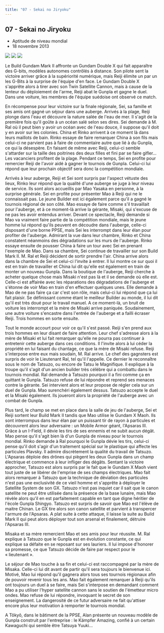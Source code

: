 ```yaml
---
title: "07 - Sekai no Jiryoku"
---
```


07 - Sekai no Jiryoku
---------------------


* Aptitude de niveau mondial
* 18 novembre 2013



![](/images/stories/saga/gundambf/episodes/07-1.jpg)
![](/images/stories/saga/gundambf/episodes/07-2.jpg)
![](/images/stories/saga/gundambf/episodes/07-3.jpg)



Le Build Gundam Mark II affronte un Gundam Double X qui fait apparaître des G-bits, modèles autonomes contrôlés à distance. Son pilote sent la victoire arriver grâce à la supériorité numérique, mais Reiji élimite un par un les G-Bits à la surprise de l'équipe d'en face. Le Gundam Double X s'apprête alors à tirer avec son Twin Satellite Cannon, mais à cause de la lenteur du déploiement de l'arme, Reiji abat le Gunpla et gagne le duel. Dans une voiture, les membres de l'équipe suédoise ont observé ce match. 


En récompense pour leur victoire sur la finale régionale, Sei, sa famille et ses amis ont gagné un séjour dans une auberge. Arrivés à la plage, Reiji plonge dans l'eau et découvre la nature salée de l'eau de mer. Il s'agit de la première fois qu'il goûte à un océan salé selon ses dires. Sei demande à M. Ral où il peut bien y avoir un océan avec de l'eau douce, il suppose qu'il doit y en avoir sur les colonies. China et Rinko arrivent à ce moment là dans leurs maillots de bain. Rinko essaye de faire remarquer China à son fils mais celui-ci ne parvient pas à faire de commentaire autre que lié à du Gunpla, ce qui la désespère. En faisant de même avec Reiji, celui-ci semble s'attarder sur la taille des poitrines des deux filles et fini par se faire gifler... Les vacanciers profitent de la plage. Pendant ce temps, Sei en profite pour remercier Reiji de l'avoir aidé à gagner le tournois de Gunpla. Celui-ci lui répond que leur prochain objectif sera donc la compétition mondiale.   

Arrivés à leur auberge, Reiji et Sei sont surpris par l'aspect vétuste des lieux, Rinko leur répond que la qualité d'une auberge se juge à leur niveau de service. Ils sont alors accueillis par Mao Yasaka en personne, à la surprise générale. Sei en profite pour présenter Mao à Reiji qui ne le connaissait pas. Le jeune Builder est ici également parce qu'il a gagné le tournois régional de son côté. Mao essaye de faire comme s'il travaillait pour l'auberge, et à ce moment-là arrive la gérante, Misaki, qui s'excuse de ne pas les avoir entendus arriver. Devant ce spectacle, Reiji demande si Mao va vraiment faire partie de la compétition mondiale, mais le jeune homme lui répond qu'ils peuvent en découdre dans l'auberge, celle-ci disposant d'une borne PPSE, mais Sei les interrompt dans leur élan pour profiter de l'auberge. Admirant la vue dans leur chambre, Rinko et China constatent néanmoins des dégradations sur les murs de l'auberge. Rinko essaye ensuite de pousser China à faire un tour avec Sei en prenant l'exemple de Mao. Dans sa chambre, Sei continue de travailler sur son Build Mark II. M. Ral et Reiji décident de sortir prendre l'air. China arrive alors dans la chambre de Sei et celui-ci l'invite à entrer. Il lui montre ce sur quoi il est en train de travailler et China lui dit qu'elle est également en train de monter un nouveau Gunpla. Dans la boutique de l'auberge, Reiji cherche à acheter quelque chose mais Misaki n'est pas là et il se demande où elle est. Celle-ci est affairée avec les réparations des dégradations de l'auberge et s'étonne de voir Mao en train d'en effectuer quelques unes. Elle demande à Mao de ne pas faire ça car c'est son rôle, mais celui-ci lui répond que ça lui fait plaisir. Se définissant comme étant le meilleur Builder au monde, il lui dit qu'il est très doué pour le travail manuel. A ce moment-là, un bruit de voiture les interrompt et la mère de Misaki arrive paniquée. Soudainement, une autre voiture s'encastre dans l'entrée de l'auberge et a failli écraser Reiji. Trois hommes en sorte ensuite. 


Tout le monde accourt pour voir ce qu'il s'est passé. Reiji s'en prend aux trois hommes en leur disant de faire attention. Leur chef s'adresse alors à la mère de Misaki et lui fait remarquer qu'elle ne pourra pas continuer à entretenir cette auberge dans ces conditions. Il l'invite alors à lui céder la propriété en lui faisant du chantage, ce que la mère de Misaki refuse. Reiji s'interpose entre eux mais soudain, M. Ral arrive. Le chef des gagnsters est surpris de voir le Lieutenant Ral, tel qu'il l'appelle. Ce dernier le reconnaître sous le nom de Tatsuzo, ou encore de Tatsu le Magnifique. Il explique à la troupe qu'il s'agit d'un ancien builder très célèbre qui a combattu dans le tournois mondial. Ral demande à Tatsuzo pourquoi il a fini comme ça en quittant le Gunpla. Tatsuzo refuse de lui répondre et reprend ses menaces contre la gérante. Sei intervient alors et leur propose de régler cela sur un duel de Gunpla. Mao surenchéri également dessus. Tatsuzo accepte le duel et la Misaki également. Ils joueront alors la propriété de l'auberge avec un combat de Gunpla.   

Plus tard, le champ se met en place dans la salle de jeu de l'auberge, Sei et Reiji sortent leur Build Mark II tandis que Mao utilise le Gundam X Maoh. Ils sont interrompus dans leur élan par un puissant tir de rayon à particules et découvrent alors leur adversaire : un Mobile Armor géant, l'Apsaras III. Grâce à un I-Field, il dévie les tirs de ses ennemis et ne subit aucun dégât. Mao pense qu'il s'agit bien là d'un Gunpla de niveau pour le tournois mondial. Rinko demande à Ral pourquoi le Gunpla dévie les tirs, celui-ci pense qu'il doit s'agir d'un traitement spécial sur le plastique qui affecte les particules Plavsky. Il admire discrètement la qualité du travail de Tatsuzo. L'Apsaras déploie des drônes qui piègent les deux Gunpla dans un champ électrique et commence à leur infliger des dégâts. Sentant la victoire approcher, Tatsuzo est alors surpris par le fait que le Gundam X Maoh vient tout juste de se libérer de l'emprise de ses champs électriques. Mao fait alors remarquer à Tatsuzo que la technique de déviation des particules n'est pas une exclusivité de ce vieil homme et s'apprête à déployer le Satellite System de son GX. Tatsuzo n'est pas inquiet car il sait que le canon satellite ne peut être utilisée dans la présence de la base lunaire, mais Mao révèle alors qu'il en est parfaitement capable en tant que digne héritier de l'école Gunpla Shingyo. Tatsuzo est surpris de savoir que Mao est l'élève de maitre Chinan. Le GX tire alors son canon satellite et parvient à transpercer l'armure de l'Apsaras. A plat suite à cette attaque, il laisse la suite au Build Mark II qui peut alors déployer tout son arsenal et finalement, détruire l'Apsaras III.   

Misaka et sa mère remercient Mao et ses amis pour leur réussite. M. Ral explique à Tatsuzo que le Gunpla est en évolution constante, ce qui explique sa défaite en se reposant sur ses lauriers. Il lui impose d'honorer sa promesse, ce que Tatsuzo décide de faire par respect pour le « lieutenant ». 


Le séjour de Mao touche à sa fin et celui-ci est raccompagné par la mère de Misaka. Celle-ci lui dit avant de partir qu'il sera toujours le bienvenue ici. Motivé, Mao lui répond qu'il gagnera alors tous ses tournois régionaux afin de pouvoir revenir tous les ans. Mao fait également remarquer à Reiji qu'ils ont toujours un duel à se faire, mais Sei s'interpose en demandant comment Mao a pu utiliser l'hyper satellite cannon sans le soutien de l'émetteur micro ondes. Mao refuse de lui répondre, invoquant le secret de son enseignement. La dangerosité de ce futur adversaire ne fait qu'attiser encore plus leur motivation à remporter le tournois mondial. 


A Tôkyô, dans le bâtiment de la PPSE, Alan présente un nouveau modèle de Gunpla construit par l'entreprise : le Kämpfer Amazing, confié à un certain Kawaguchi qui semble être Tatsuya Yuuki...

